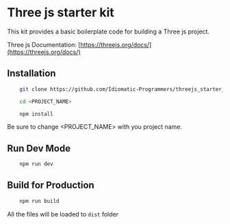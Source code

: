 # Three js starter kit
This kit provides a basic boilerplate code for building a Three js project.

Three js Documentation: [https://threejs.org/docs/](https://threejs.org/docs/)

## Installation
```bash
    git clone https://github.com/Idiomatic-Programmers/threejs_starter_kit.git <PROJECT_NAME>
```

```bash
    cd <PROJECT_NAME>
```

```bash
    npm install
```

Be sure to change <PROJECT_NAME> with you project name.

## Run Dev Mode

```bash
    npm run dev
```

## Build for Production

```bash
    npm run build
```
All the files will be loaded to ```dist``` folder